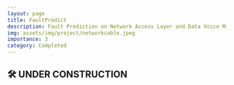 ```yaml
---
layout: page
title: FaultPredict
description: Fault Prediction on Network Access Layer and Data Voice Mining using Big Data Platform
img: assets/img/project/networkcable.jpeg
importance: 3
category: Completed
---
```


## 🛠️ UNDER CONSTRUCTION